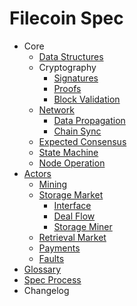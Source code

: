 # Filecoin Spec

* Core
  * [Data Structures](data-structures.md)
  * Cryptography
    * [Signatures](signatures.md)
    * [Proofs](proofs.md)
    * [Block Validation](validation.md)
  * [Network](network-protocols.md)
    * [Data Propagation](data-propagation.md)
    * [Chain Sync](sync.md)
  * [Expected Consensus](expected-consensus.md)
  * [State Machine](state-machine.md)
  * [Node Operation](operation.md)
* [Actors](actors.md)
  * [Mining](mining.md)
  * [Storage Market](storage-market.md)
    * [Interface](storage-market.md#the-market-interface)
    * [Deal Flow](storage-market.md#market-flow)
    * [Storage Miner](miner.md)
  * [Retrieval Market](retrieval-market.md)
  * [Payments](payments.md)
  * [Faults](faults.md)
* [Glossary](definitions.md)
* [Spec Process](process.md)
* Changelog

